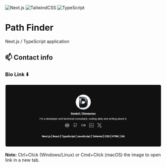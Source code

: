 ![Next.js](https://img.shields.io/badge/Next.js-000000?style=for-the-badge&logo=next.js&logoColor=white) ![TailwindCSS](https://img.shields.io/badge/Tailwind_CSS-38B2AC?style=for-the-badge&logo=tailwind-css&logoColor=white) ![TypeScript](https://img.shields.io/badge/TypeScript-007ACC?style=for-the-badge&logo=typescript&logoColor=white)

# Path Finder

Next.js / TypeScript application

## <a id="contact-info"></a>📫 Contact info

### Bio Link ⬇️

<a href="https://dimterion.bio.link/">
  <img src="./public/path_finder_readme_footer.svg" alt="Path Finder readme footer" />
</a>

**Note:** Ctrl+Click (Windows/Linux) or Cmd+Click (macOS) the image to open link in a new tab.
